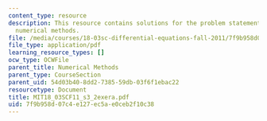 ```yaml
---
content_type: resource
description: This resource contains solutions for the problem statements related to
  numerical methods.
file: /media/courses/18-03sc-differential-equations-fall-2011/7f9b958d07c4e127ec5ae0ceb2f10c38_MIT18_03SCF11_s3_2exera.pdf
file_type: application/pdf
learning_resource_types: []
ocw_type: OCWFile
parent_title: Numerical Methods
parent_type: CourseSection
parent_uid: 54d03b40-8dd2-7385-59db-03f6f1ebac22
resourcetype: Document
title: MIT18_03SCF11_s3_2exera.pdf
uid: 7f9b958d-07c4-e127-ec5a-e0ceb2f10c38
---
```

